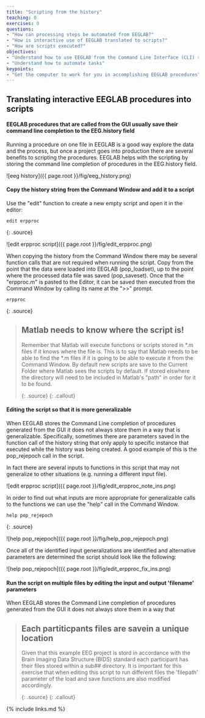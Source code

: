 ```yaml
---
title: "Scripting from the history"
teaching: 0
exercises: 0
questions:
- "How can processing steps be automated from EEGLAB?"
- "How is interactive use of EEGLAB translated to scripts?"
- "How are scripts executed?"
objectives:
- "Understand how to use EEGLAB from the Command Line Interface (CLI) rather than the Graphical User Interface (GUI)"
- "Understand how to automate tasks"
keypoints:
- "Get the computer to work for you in accomplishing EEGLAB procedures"
---
```

## Translating interactive EEGLAB procedures into scripts

#### **EEGLAB procedures that are called from the GUI usually save their command line completion to the EEG.history field**

Running a procedure on one file in EEGLAB is a good way explore the data and the process, but once a project goes into production there are several benefits to scripting the procedures. EEGLAB helps with the scripting by storing the command line completion of procedures in the EEG.history field. 

![eeg history]({{ page.root }}/fig/eeg_history.png)

#### **Copy the history string from the Command Window and add it to a script**

Use the "edit" function to create a new empty script and open it in the editor:

~~~
edit erpproc
~~~
{: .source}

![edit erpproc script]({{ page.root }}/fig/edit_erpproc.png)

When copying the history from the Command Window there may be several function calls that are not required when running the script. Copy from the point that the data were loaded into EEGLAB (pop_loadset), up to the point where the processed data file was saved (pop_saveset). Once that the "erpproc.m" is pasted to the Editor, it can be saved then executed from the Command Window by calling its name at the ">>" prompt.

~~~
erpproc
~~~
{: .source}
 
> ## Matlab needs to know where the script is!
> Remember that Matlab will execute functions or scripts stored in *.m files if it knows where the file is. This is to say that Matlab needs to be able to find the *.m files if it is going to be able to execute it from the Command Window. By default new scripts are save to the Current Folder where Matlab sees the scripts by default. If stored elswhere the directory will need to be included in Matlab's "path" in order for it to be found.
>
> {: .source}
{: .callout}


#### **Editing the script so that it is more generalizable**

When EEGLAB stores the Command Line completion of procedures generated from the GUI it does not always store them in a way that is generalizable. Specifically, sometimes there are parameters saved in the function call of the history string that only apply to specific instance that executed while the history was being created. A good example of this is the pop_rejepoch call in the script.

In fact there are several inputs to functions in this script that may not generalize to other situations (e.g. running a different input file).

![edit erpproc script]({{ page.root }}/fig/edit_erpproc_note_ins.png)

In order to find out what inputs are more appropriate for generalizable calls to the functions we can use the "help" call in the Command Window.

~~~
help pop_rejepoch
~~~
{: .source}

![help pop_rejepoch]({{ page.root }}/fig/help_pop_rejepoch.png)

Once all of the identified input generalizations are identified and alternative parameters are determined the script should look like the following:

![help pop_rejepoch]({{ page.root }}/fig/edit_erpproc_fix_ins.png)

#### **Run the script on multiple files by editing the input and output 'filename' parameters**


When EEGLAB stores the Command Line completion of procedures generated from the GUI it does not always store them in a way that 

> ## Each partiticpants files are savein a unique location
> Given that this example EEG project is stord in accordance with the Brain Imaging Data Structure (BIDS) standard each participant has their files stored within a sub## directory. It is important for this exercise that when editing this script to run different files the 'filepath' parameter of the load and save functions are also modified accordingly. 
>
> {: .source}
{: .callout}

{% include links.md %}


